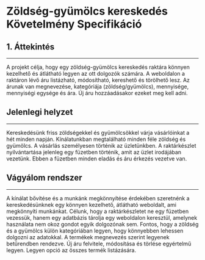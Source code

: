 # Zöldség-gyümölcs kereskedés Követelmény Specifikáció

## 1. Áttekintés
---
A projekt célja, hogy egy zöldség-gyümölcs kereskedés raktára könnyen kezelhető és átlátható legyen az ott
dolgozók számára. A weboldalon a raktáron lévő áru listázható, módosítható, kereshető és törölhető lesz. Az 
árunak van megnevezése, kategóriája (zöldség/gyümölcs), mennyisége, mennyiségi egysége és ára. Új áru hozzáadásakor
ezeket meg kell adni.

## Jelenlegi helyzet
---
Kereskedésünk friss zöldségekkel és gyümölcsökkel várja vásárlóinkat a hét minden napján. Kínálatunkban megtalálható
minden féle zöldség és gyümölcs. A vásárlás személyesen történik az üzletünkben. A raktárkészlet nyilvántartása jelenleg
egy füzetben történik, amit az üzlet irodájában vezetünk. Ebben a füzetben minden eladás és áru érkezés vezetve van.

## Vágyálom rendszer
---
A kínálat bővítése és a munkánk megkönnyítése érdekében szeretnénk a kereskedésünknek egy könnyen kezelhető, átlátható
weboldalt, ami megkönnyíti munkánkat. Célunk, hogy a raktárkészletet ne egy füzetben vezessük, hanem egy adatbázis
tárolja egy weboldalon keresztül, amelynek használata nem okoz gondot egyik dolgozónak sem. Fontos, hogy a zöldség és
a gyümölcs külön kategóriában legyen, hogy könnyebben lehessen dolgozni az adatokkal. A termékek megnevezés szerint
legyenek betűrendben rendezve. Új áru felvitele, módosítása és törlése egyértelmű legyen. Legyen opció az összes termék
listázására.